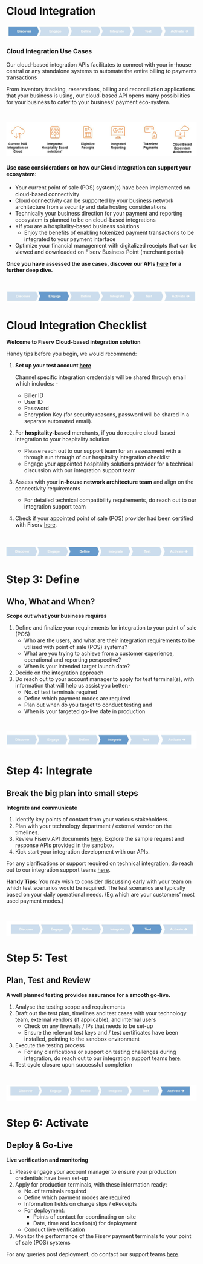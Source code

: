 # Cloud Integration 

![pos3 logo](https://raw.githubusercontent.com/Fiserv/acceptance-solutions-apac/develop/assets/images/pos3.jpg "pos3 logo")

### Cloud Integration Use Cases

Our cloud-based integration APIs facilitates to connect with your in-house central or any standalone systems to automate the entire billing to payments transactions

From inventory tracking, reservations, billing and reconciliation applications that your business is using, our cloud-based API opens many possibilities for your business to cater to your business’ payment eco-system.

<BR/>

![pos4 logo](https://raw.githubusercontent.com/Fiserv/acceptance-solutions-apac/develop/assets/images/pos4.jpg "pos4 logo")

#### Use case considerations on how our Cloud integration can support your ecosystem:

 - Your current point of sale (POS) system(s) have been implemented on cloud-based connectivity
 - Cloud connectivity can be supported by your business network architecture from a security and data hosting considerations
 - Technically your business direction for your payment and reporting ecosystem is planned to be on cloud-based integrations
 - *If you are a hospitality-based business solutions
   - Enjoy the benefits of enabling tokenized payment transactions to be integrated to your payment interface
 - Optimize your financial management with digitalized receipts that can be viewed and downloaded on Fiserv Business Point (merchant portal)

<B>Once you have assessed the use cases, discover our APIs [here](./?path=docs/CloudPOI.md&branch=develop) for a further deep dive. </B>

<BR/>

![pos5 logo](https://raw.githubusercontent.com/Fiserv/acceptance-solutions-apac/develop/assets/images/pos5.jpg "pos5 logo") 

# Cloud Integration Checklist

<B>Welcome to Fiserv Cloud-based integration solution</B><BR/>

Handy tips before you begin, we would recommend:

1. <B>Set up your test account [here](./?path=docs/introduction/contact-us.md&branch=develop)</B>
    
    Channel specific integration credentials will be shared through email which includes: -
     - Biller ID
     - User ID
     - Password
     - Encryption Key (for security reasons, password will be shared in a separate automated email).
2. For <B>hospitality-based</B> merchants, if you do require cloud-based integration to your hospitality solution
     - Please reach out to our support team for an assessment with a through run through of our hospitality integration checklist
     - Engage your appointed hospitality solutions provider for a technical discussion with our integration support team
3. Assess with your <B>in-house network architecture team</B> and align on the connectivity requirements
    - For detailed technical compatibility requirements, do reach out to our integration support team
4. Check if your appointed point of sale (POS) provider had been certified with Fiserv [here](./?path=docs/CloudPOI.md&branch=develop).

<BR/>

![pos6 logo](https://raw.githubusercontent.com/Fiserv/acceptance-solutions-apac/develop/assets/images/pos6.jpg "pos6 logo") 


# Step 3: Define
## Who, What and When?

<B>Scope out what your business requires</B>

1. Define and finalize your requirements for integration to your point of sale (POS)
   - Who are the users, and what are their integration requirements to be utilised with point of sale (POS) systems?
   - What are you trying to achieve from a customer experience, operational and reporting perspective?
   - When is your intended target launch date?
2. Decide on the integration approach
3. Do reach out to your account manager to apply for test terminal(s), with information that will help us assist you better:-
   - No. of test terminals required
   - Define which payment modes are required
   - Plan out when do you target to conduct testing and 
   - When is your targeted go-live date in production

<BR/>

![pos7 logo](https://raw.githubusercontent.com/Fiserv/acceptance-solutions-apac/develop/assets/images/pos7.jpg "pos7 logo") 

# Step 4: Integrate
## Break the big plan into small steps

<B>Integrate and communicate</B>

1. Identify key points of contact from your various stakeholders.
2. Plan with your technology department / external vendor on the timelines.
3. Review Fiserv API documents [here]( ./?path=docs/CloudPOI.md&branch=develop). Explore the sample request and response APIs provided in the sandbox.
4. Kick start your integration development with our APIs.

For any clarifications or support required on technical integration, do reach out to our integration support teams [here](./?path=docs/introduction/contact-us.md&branch=develop).


<B>Handy Tips:</B> You may wish to consider discussing early with your team on which test scenarios would be required. 
The test scenarios are typically based on your daily operational needs. (Eg.which are your customers’ most used payment modes.)

<BR/>

![pos8 logo](https://raw.githubusercontent.com/Fiserv/acceptance-solutions-apac/develop/assets/images/pos8.jpg "pos8 logo") 


# Step 5: Test
## Plan, Test and Review

<B>A well planned testing provides assurance for a smooth go-live.</B>

1. Analyse the testing scope and requirements
2. Draft out the test plan, timelines and test cases with your technology team, external vendors (if applicable), and internal users
   - Check on any firewalls / IPs that needs to be set-up
   - Ensure the relevant test keys and / test certificates have been installed, pointing to the sandbox environment
3. Execute the testing process
    - For any clarifications or support on testing challenges during integration, do reach out to our integration support teams [here](./?path=docs/introduction/contact-us.md&branch=develop).
4. Test cycle closure upon successful completion

<BR/>

![pos9 logo](https://raw.githubusercontent.com/Fiserv/acceptance-solutions-apac/develop/assets/images/pos9.jpg "pos9 logo") 

# Step 6: Activate
## Deploy & Go-Live

<B>Live verification and monitoring</B>

1. Please engage your account manager to ensure your production credentials have been set-up
2. Apply for production terminals, with these information ready:
   - No. of terminals required
   - Define which payment modes are required
   - Information fields on charge slips / eReceipts
   - For deployment:
     - Points of contact for coordinating on-site
     - Date, time and location(s) for deployment
   - Conduct live verification
3. Monitor the performance of the Fiserv payment terminals to your point of sale (POS) systems

For any queries post deployment, do contact our support teams [here](./?path=docs/introduction/contact-us.md&branch=develop).